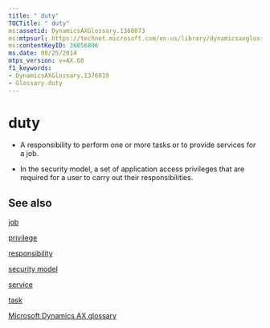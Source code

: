 ```yaml
---
title: " duty"
TOCTitle: " duty"
ms:assetid: DynamicsAXGlossary.1368073
ms:mtpsurl: https://technet.microsoft.com/en-us/library/dynamicsaxglossary.1368073(v=AX.60)
ms:contentKeyID: 36056806
ms.date: 08/25/2014
mtps_version: v=AX.60
f1_keywords:
- DynamicsAXGlossary.1376019
- Glossary.duty
---
```


# duty

  - A responsibility to perform one or more tasks or to provide services for a job.

  - In the security model, a set of application access privileges that are required for a user to carry out their responsibilities.

## See also

[job](job.md)

[privilege](privilege.md)

[responsibility](responsibility.md)

[security model](security-model.md)

[service](service.md)

[task](task.md)

[Microsoft Dynamics AX glossary](glossary/microsoft-dynamics-ax-glossary.md)

  


